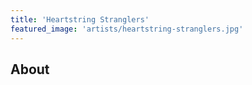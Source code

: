 ```yaml
---
title: 'Heartstring Stranglers'
featured_image: 'artists/heartstring-stranglers.jpg'
---
```


## About


